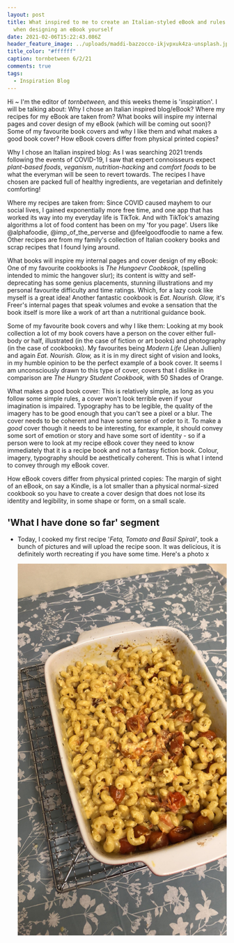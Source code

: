 ```yaml
---
layout: post
title: What inspired to me to create an Italian-styled eBook and rules to follow
  when designing an eBook yourself
date: 2021-02-06T15:22:43.086Z
header_feature_image: ../uploads/maddi-bazzocco-ikjvpxuk4za-unsplash.jpg
title_color: "#ffffff"
caption: tornbetween 6/2/21
comments: true
tags:
  - Inspiration Blog
---
```

Hi ~ I'm the editor of *tornbetween,* and this weeks theme is 'inspiration'. I will be talking about: Why I chose an Italian inspired blog/eBook? Where my recipes for my eBook are taken from? What books will inspire my internal pages and cover design of my eBook (which will be coming out soon)? Some of my favourite book covers and why I like them and what makes a good book cover? How eBook covers differ from physical printed copies?

Why I chose an Italian inspired blog: As I was searching 2021 trends following the events of COVID-19, I saw that expert connoisseurs expect *plant-based foods*, *veganism*, *nutrition-hacking* and *comfort foods* to be what the everyman will be seen to revert towards. The recipes I have chosen are packed full of healthy ingredients, are vegetarian and definitely comforting!  

Where my recipes are taken from: Since COVID caused mayhem to our social lives, I gained exponentially more free time, and one app that has worked its way into my everyday life is TikTok. And with TikTok's amazing algorithms a lot of food content has been on my 'for you page'. Users like @alphafoodie, @imp_of_the_perverse and @feelgoodfoodie to name a few. Other recipes are from my family's collection of Italian cookery books and scrap recipes that I found lying around.

What books will inspire my internal pages and cover design of my eBook: One of my favourite cookbooks is *The Hungoevr Coobkook*, (spelling intended to mimic the hangover slur); its content is witty and self-deprecating has some genius placements, stunning illustrations and my personal favourite difficulty and time ratings. Which, for a lazy cook like myself is a great idea! Another fantastic cookbook is *Eat. Nourish. Glow,* it's Freer's internal pages that speak volumes and evoke a sensation that the book itself is more like a work of art than a nutritional guidance book. 

Some of my favourite book covers and why I like them: Looking at my book collection a lot of my book covers have a person on the cover either full-body or half, illustrated (in the case of fiction or art books) and photography (in the case of cookbooks). My favourites being *Modern Life* (Jean Jullien) and again *Eat. Nourish. Glow,* as it is in my direct sight of vision and looks, in my humble opinion to be the perfect example of a book cover. It seems I am unconsciously drawn to this type of cover, covers that I dislike in comparison are *The Hungry Student Cookbook,* with 50 Shades of Orange.



What makes a good book cover: This is relatively simple, as long as you follow some simple rules, a cover won't look terrible even if your imagination is impaired. Typography has to be legible, the quality of the imagery has to be good enough that you can't see a pixel or a blur. The cover needs to be coherent and have some sense of order to it. To make a *good* cover though it needs to be interesting, for example, it should convey some sort of emotion or story and have some sort of identity - so if a person were to look at my recipe eBook cover they need to know immediately that it is a recipe book and not a fantasy fiction book. Colour, imagery, typography should be aesthetically coherent. This is what I intend to convey through my eBook cover.

How eBook covers differ from physical printed copies: The margin of sight of an eBook, on say a Kindle, is a lot smaller than a physical normal-sized cookbook so you have to create a cover design that does not lose its identity and legibility, in some shape or form, on a small scale. 

## 'What I have done so far' segment

* Today, I cooked my first recipe '*Feta, Tomato and Basil Spirali*', took a bunch of pictures and will upload the recipe soon. It was delicious, it is definitely worth recreating if you have some time. Here's a photo x

  ![A finished photograph of the feta and tomato spirali that the editor has made in a baking dish](../uploads/img_3825.jpg "Feta and Tomato Spirali")